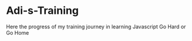 # Adi-s-Training

Here the progress of my training journey in learning Javascript
Go Hard or Go Home
